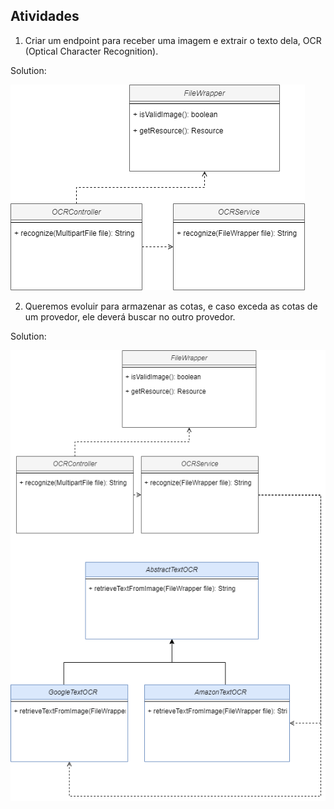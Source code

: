 ## Atividades

1. Criar um endpoint para receber uma imagem e extrair o texto dela, OCR (Optical Character Recognition).

Solution:

![1 SRP.png](images/1_SRP.png)

2. Queremos evoluir para armazenar as cotas, e caso exceda as cotas de um provedor, ele deverá buscar no outro provedor.

Solution:

![3 OCP.png](images/3_OCP.png)